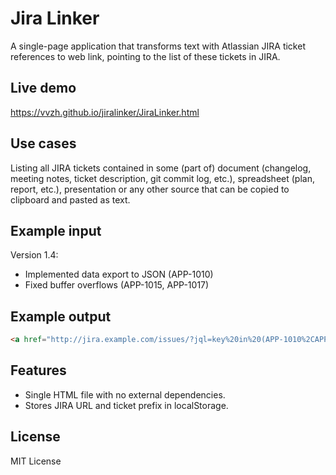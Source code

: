 # Jira Linker

A single-page application that transforms text with Atlassian JIRA ticket references to web link, pointing to the list of these tickets in JIRA.

## Live demo

https://vvzh.github.io/jiralinker/JiraLinker.html

## Use cases

Listing all JIRA tickets contained in some (part of) document (changelog, meeting notes, ticket description, git commit log, etc.), spreadsheet (plan, report, etc.), presentation or any other source that can be copied to clipboard and pasted as text.

## Example input

Version 1.4:
 * Implemented data export to JSON (APP-1010)
 * Fixed buffer overflows (APP-1015, APP-1017)

## Example output

```html
<a href="http://jira.example.com/issues/?jql=key%20in%20(APP-1010%2CAPP-1015%2CAPP-1017)">Your JIRA link</a>
```

## Features

 - Single HTML file with no external dependencies.
 - Stores JIRA URL and ticket prefix in localStorage.

## License

MIT License
